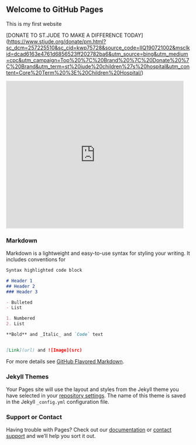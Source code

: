 ## Welcome to GitHub Pages

This is my first website

[DONATE TO ST.JUDE TO MAKE A DIFFERENCE TODAY]
(https://www.stjude.org/donate/pm.html?sc_dcm=257225510&sc_cid=kwp75728&source_code=IIQ190721002&msclkid=dcad6163e4761d6856523ff202782ba6&utm_source=bing&utm_medium=cpc&utm_campaign=Top%20%7C%20Brand%20%7C%20Donate%20%7C%20Brand&utm_term=st%20jude%20children%27s%20hospital&utm_content=Core%20Term%20%3E%20Children%20Hospital/)


<iframe src="https://scratch.mit.edu/projects/364293387/embed" allowtransparency="true" width="485" height="402" frameborder="0" scrolling="no" allowfullscreen></iframe>

### Markdown

Markdown is a lightweight and easy-to-use syntax for styling your writing. It includes conventions for

```markdown
Syntax highlighted code block

# Header 1
## Header 2
### Header 3

- Bulleted
- List

1. Numbered
2. List

**Bold** and _Italic_ and `Code` text


[Link](url) and ![Image](src)
```

For more details see [GitHub Flavored Markdown](https://guides.github.com/features/mastering-markdown/).

### Jekyll Themes

Your Pages site will use the layout and styles from the Jekyll theme you have selected in your [repository settings](https://github.com/getmagic-shilpa-gupta/getmagic-shilpa-gupta.github.io/settings). The name of this theme is saved in the Jekyll `_config.yml` configuration file.

### Support or Contact

Having trouble with Pages? Check out our [documentation](https://help.github.com/categories/github-pages-basics/) or [contact support](https://github.com/contact) and we’ll help you sort it out.
